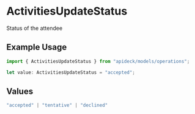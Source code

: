 # ActivitiesUpdateStatus

Status of the attendee

## Example Usage

```typescript
import { ActivitiesUpdateStatus } from "apideck/models/operations";

let value: ActivitiesUpdateStatus = "accepted";
```

## Values

```typescript
"accepted" | "tentative" | "declined"
```